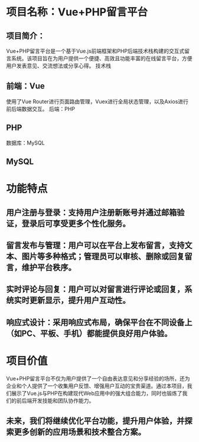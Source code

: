 # 项目名称：Vue+PHP留言平台

## 项目简介：
Vue+PHP留言平台是一个基于Vue.js前端框架和PHP后端技术栈构建的交互式留言系统。该项目旨在为用户提供一个便捷、高效且功能丰富的在线留言平台，方便用户发表意见、交流想法或分享心得。
技术栈
## 前端：Vue
使用了Vue Router进行页面路由管理，Vuex进行全局状态管理，以及Axios进行前后端数据交互。
后端：PHP
## PHP
数据库：MySQL
## MySQL

# 功能特点
## 用户注册与登录：支持用户注册新账号并通过邮箱验证，登录后可享受更多个性化服务。
## 留言发布与管理：用户可以在平台上发布留言，支持文本、图片等多种格式；管理员可以审核、删除或回复留言，维护平台秩序。
## 实时评论与回复：用户可以对留言进行评论或回复，系统实时更新显示，提升用户互动性。
## 响应式设计：采用响应式布局，确保平台在不同设备上（如PC、平板、手机）都能提供良好用户体验。
# 项目价值
Vue+PHP留言平台不仅为用户提供了一个自由表达意见和分享经验的场所，还为企业和个人提供了一个收集用户反馈、增强用户互动的宝贵渠道。通过本项目，我们展示了Vue.js与PHP在构建现代Web应用中的强大组合能力，同时也锻炼了我们的前后端开发技能和团队协作能力。

## 未来，我们将继续优化平台功能，提升用户体验，并探索更多创新的应用场景和技术整合方案。
